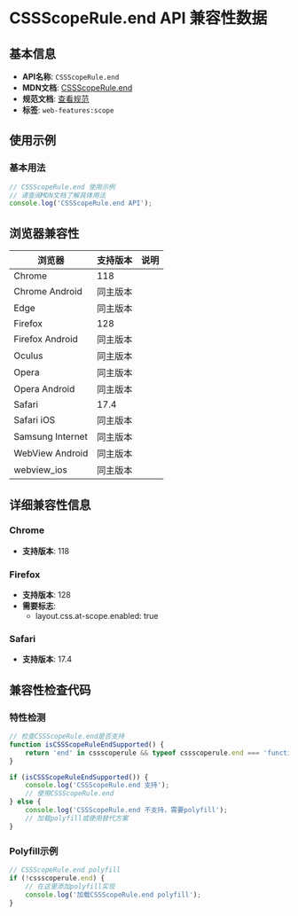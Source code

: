 # CSSScopeRule.end API 兼容性数据

## 基本信息

- **API名称**: `CSSScopeRule.end`
- **MDN文档**: [CSSScopeRule.end](https://developer.mozilla.org/docs/Web/API/CSSScopeRule/end)
- **规范文档**: [查看规范](https://drafts.csswg.org/css-cascade-6/#dom-cssscoperule-end)
- **标签**: `web-features:scope`

## 使用示例

### 基本用法

```javascript
// CSSScopeRule.end 使用示例
// 请查阅MDN文档了解具体用法
console.log('CSSScopeRule.end API');
```

## 浏览器兼容性

| 浏览器 | 支持版本 | 说明 |
|--------|----------|------|
| Chrome | 118 |  |
| Chrome Android | 同主版本 |  |
| Edge | 同主版本 |  |
| Firefox | 128 |  |
| Firefox Android | 同主版本 |  |
| Oculus | 同主版本 |  |
| Opera | 同主版本 |  |
| Opera Android | 同主版本 |  |
| Safari | 17.4 |  |
| Safari iOS | 同主版本 |  |
| Samsung Internet | 同主版本 |  |
| WebView Android | 同主版本 |  |
| webview_ios | 同主版本 |  |

## 详细兼容性信息

### Chrome

- **支持版本**: 118

### Firefox

- **支持版本**: 128
- **需要标志**: 
  - layout.css.at-scope.enabled: true

### Safari

- **支持版本**: 17.4

## 兼容性检查代码

### 特性检测

```javascript
// 检查CSSScopeRule.end是否支持
function isCSSScopeRuleEndSupported() {
    return 'end' in cssscoperule && typeof cssscoperule.end === 'function';
}

if (isCSSScopeRuleEndSupported()) {
    console.log('CSSScopeRule.end 支持');
    // 使用CSSScopeRule.end
} else {
    console.log('CSSScopeRule.end 不支持，需要polyfill');
    // 加载polyfill或使用替代方案
}
```

### Polyfill示例

```javascript
// CSSScopeRule.end polyfill
if (!cssscoperule.end) {
    // 在这里添加polyfill实现
    console.log('加载CSSScopeRule.end polyfill');
}
```

